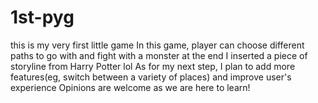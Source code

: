 # 1st-pyg
this is my very first little game 
In this game, player can choose different paths to go with and fight with a monster at the end
I inserted a piece of storyline from Harry Potter lol
As for my next step, I plan to add more features(eg, switch between a variety of places) and improve user's experience 
Opinions are welcome as we are here to learn!
